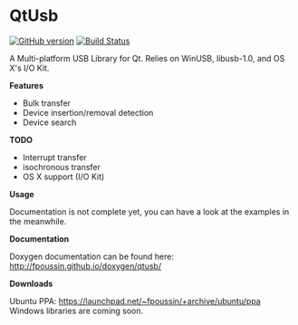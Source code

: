**QtUsb**
==
[![GitHub version](https://badge.fury.io/gh/fpoussin%2Fqtusb.svg)](https://badge.fury.io/gh/fpoussin%2Fqtusb)
[![Build Status](http://jenkins.netyxia.net/buildStatus/icon?job=QtUsb)](http://jenkins.netyxia.net/job/QtUsb)

A Multi-platform USB Library for Qt.
Relies on WinUSB, libusb-1.0, and OS X's I/O Kit.

**Features**

- Bulk transfer
- Device insertion/removal detection
- Device search

**TODO**

- Interrupt transfer
- isochronous transfer
- OS X support (I/O Kit)

**Usage**

Documentation is not complete yet, you can have a look at the examples in the meanwhile.

**Documentation**  

Doxygen documentation can be found here: http://fpoussin.github.io/doxygen/qtusb/

**Downloads**

Ubuntu PPA: https://launchpad.net/~fpoussin/+archive/ubuntu/ppa 
Windows libraries are coming soon.
